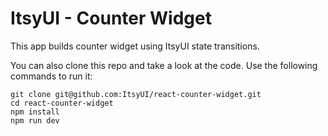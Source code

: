 # ItsyUI - Counter Widget

This app builds counter widget using ItsyUI state transitions.

You can also clone this repo and take a look at the code. Use the following commands to run it:

```
git clone git@github.com:ItsyUI/react-counter-widget.git
cd react-counter-widget
npm install
npm run dev
```
